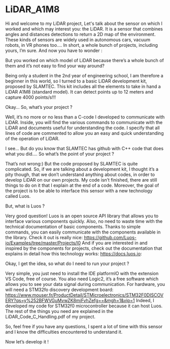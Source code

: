 # LiDAR_A1M8
Hi and welcome to my LiDAR project,
Let's talk about the sensor on which I worked and which may interest you: the LiDAR. It is a sensor that combines angles and distances detections to return a 2D map of the environment. These kinds of sensors are widely used in autonomous cars, vacuum robots, in VR phones too…. In short, a whole bunch of projects, including yours, I’m sure. And now you have to wonder :

  But you worked on which model of LiDAR because there’s a whole bunch of them and it’s not easy to find your way around?
  
Being only a student in the 2nd year of engineering school, I am therefore a beginner in this world, so I turned to a basic LiDAR development kit, proposed by SLAMTEC. This kit includes all the elements to take in hand a LiDAR A1M8 (standard model). It can detect points up to 12 meters and capture 4000 points/s!!!

  Okay… So, what’s your project ?

Well, it’s no more or no less than a C-code I developed to communicate with LiDAR.
Inside, you will find the various commands to communicate with the LiDAR and documents useful for understanding the code. I specify that all lines of code are commented to allow you an easy and quick understanding of the operation of LiDAR.

  I see… But do you know that SLAMTEC has github with C++ code that does what you did…. So what’s the point of your project ?

That’s not wrong:) But the code proposed by SLAMTEC is quite complicated. So, if we are talking about a development kit, I thought it’s a pity though, that we don’t understand anything about codes, in order to develop LiDAR on our own projects. My code isn’t finished, there are still things to do on it that I explain at the end of a code. Moreover, the goal of the project is to be able to interface this sensor with a new technology called Luos.

  But, what is Luos ?

Very good question! Luos is an open source API library that allows you to interface various components quickly. Also, no need to waste time with the technical documentation of basic components. Thanks to simple commands, you can easily communicate with the components available in the library. Check it out is really nice:
https://github.com/Luos-io/Examples/tree/master/Projects/l0
And if you are interested in and inspired by the components for projects, check out the documentation that explains in detail how this technology works:
https://docs.luos.io:

  Okay, I get the idea, so what do I need to run your project ?

Very simple, you just need to install the IDE platformIO with the extension VS Code, free of course. You also need Logic2, it’s a free software which allows you to see your data signal during communication. For hardware, you will need a STM32fo discovery development board:
https://www.mouser.fr/ProductDetail/STMicroelectronics/STM32F0DISCOVERY?qs=y%252BFWVGuMvwZK8miFvhZefg==&mgh=1&vip=1
Indeed, I developed my code for STM32f0 microcontroller because it can host Luos. The rest of the things you need are explained in the LiDAR_Code_C_Handling.pdf of my project.

So, feel free if you have any questions, I spent a lot of time with this sensor and I know the difficulties encountered to understand it.

Now let’s develop it !
